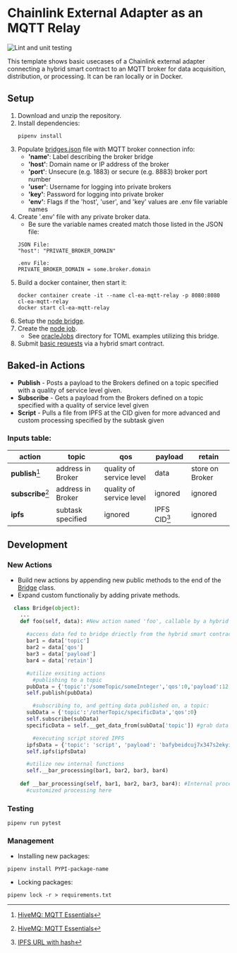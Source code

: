# Chainlink External Adapter as an MQTT Relay

![Lint and unit testing](https://github.com/Briojas/CL-EA-MQTT-Client/workflows/Lint%20and%20unit%20testing/badge.svg)

This template shows basic usecases of a Chainlink external adapter connecting a hybrid smart contract to an MQTT broker for data acquisition, distribution, or processing. It can be ran locally or in Docker.

## **Setup**
1. Download and unzip the repository.
2. Install dependencies:
    ```
    pipenv install
    ```
3. Populate [bridges.json](https://github.com/Briojas/CL-EA-MQTT-Client/blob/master/bridges.json) file with MQTT broker connection info:
    - **'name'**: Label describing the broker bridge
    - **'host'**: Domain name or IP address of the broker
    - **'port'**: Unsecure (e.g. 1883) or secure (e.g. 8883) broker port number
    - **'user'**: Username for logging into private brokers
    - **'key'**: Password for logging into private broker
    - **'env'**: Flags if the 'host', 'user', and 'key' values are .env file variable names
4. Create '.env' file with any private broker data.
    - Be sure the variable names created match those listed in the JSON file:
    ```
    JSON File:
    "host": "PRIVATE_BROKER_DOMAIN"

    .env File:
    PRIVATE_BROKER_DOMAIN = some.broker.domain
    ```
5. Build a docker container, then start it:
    ```
    docker container create -it --name cl-ea-mqtt-relay -p 8080:8080 cl-ea-mqtt-relay
    docker start cl-ea-mqtt-relay
    ```
6. Setup the [node bridge](https://docs.chain.link/docs/node-operators/).
7. Create the [node job](https://docs.chain.link/docs/jobs/).
    - See [oracleJobs](https://github.com/Briojas/CL-EA-MQTT-Client/tree/master/oracleJobs) directory for TOML examples utilizing this bridge.
8. Submit [basic requests](https://docs.chain.link/docs/architecture-request-model/) via a hybrid smart contract.
  
## **Baked-in Actions**
- **Publish** - Posts a payload to the Brokers defined on a topic specified with a quality of service level given. 
-  **Subscribe** - Gets a payload from the Brokers defined on a topic specified with a quality of service level given
-  **Script** - Pulls a file from IPFS at the CID given for more advanced and custom processing specified by the subtask given
### Inputs table:
| action | topic | qos | payload | retain |
| ----------- | ----------- | ----------- | ----------- | ----------- |
| **publish**[^1] | address in Broker | quality of service level | data | store on Broker |
| **subscribe**[^1] | address in Broker | quality of service level | ignored | ignored |
| **ipfs** | subtask specified | ignored | IPFS CID[^2] | ignored |

[^1]: [HiveMQ: MQTT Essentials](https://www.hivemq.com/mqtt-essentials/)
[^2]: [IPFS URL with hash](https://docs.ipfs.io/how-to/address-ipfs-on-web/)

## **Development**
### New Actions
  - Build new actions by appending new public methods to the end of the [Bridge](https://github.com/Briojas/CL-EA-MQTT-Client/blob/master/bridge.py) class. 
  - Expand custom functionaliy by adding private methods.
  ```python
    class Bridge(object):
      ...
      def foo(self, data): #New action named 'foo', callable by a hybrid smart contract
        
        #access data fed to bridge driectly from the hybrid smart contract
        bar1 = data['topic']
        bar2 = data['qos']
        bar3 = data['payload']
        bar4 = data['retain']

        #utilize exsiting actions
          #publishing to a topic
        pubData = {'topic':'/someTopic/someInteger','qos':0,'payload':12,'retain':True}
        self.publish(pubData)

          #subscribing to, and getting data published on, a topic:
        subData = {'topic':'/otherTopic/specificData','qos':0}
        self.subscribe(subData)
        specificData = self.__get_data_from(subData['topic']) #grab data from subbed topic

          #executing script stored IPFS
        ipfsData = {'topic': 'script', 'payload': 'bafybeidcuj7x347s2ekyicsu2udaime4dzwf7v5qob446pfspx3j765n7m'}
        self.ipfs(ipfsData)

        #utilize new internal functions
        self.__bar_processing(bar1, bar2, bar3, bar4)
      
      def __bar_processing(self, bar1, bar2, bar3, bar4): #Internal processing function
        #customized processing here
  ```
### Testing
  ```
  pipenv run pytest
  ```
### Management
  - Installing new packages:
  ```
  pipenv install PYPI-package-name
  ```
  - Locking packages:
  ```
  pipenv lock -r > requirements.txt
  ```